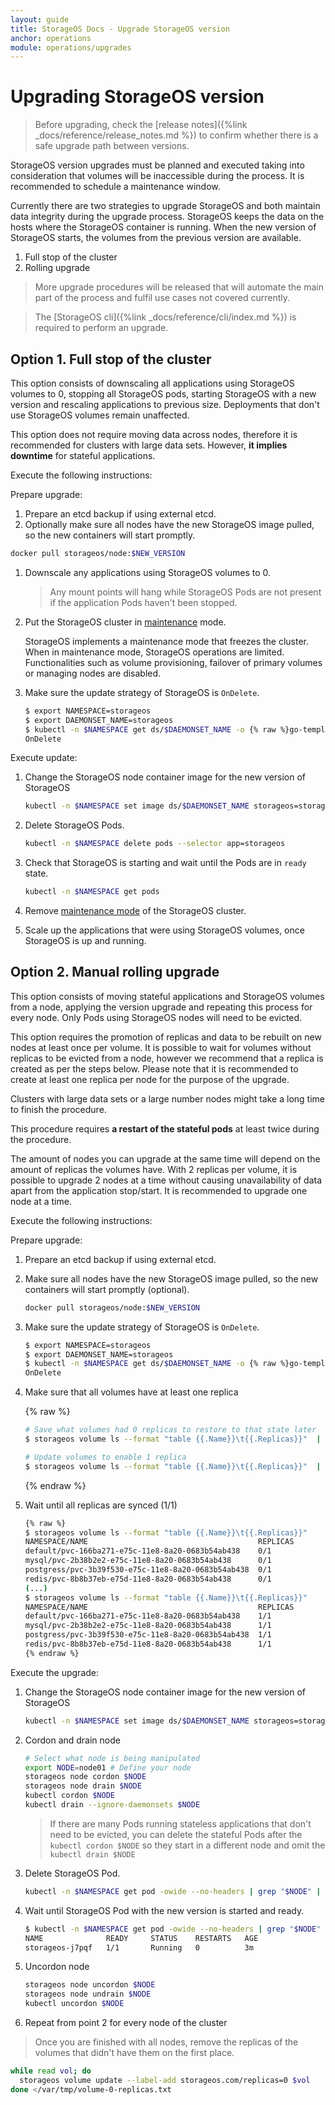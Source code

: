 ```yaml
---
layout: guide
title: StorageOS Docs - Upgrade StorageOS version
anchor: operations
module: operations/upgrades
---
```


# Upgrading StorageOS version

> Before upgrading, check the 
> [release notes]({%link _docs/reference/release_notes.md %}) to confirm
> whether there is a safe upgrade path between versions.


StorageOS version upgrades must be planned and executed taking into consideration
that volumes will be inaccessible during the process. It is recommended to
schedule a maintenance window.

Currently there are two strategies to upgrade StorageOS and both maintain data
integrity during the upgrade process. StorageOS keeps the data on the hosts
where the StorageOS container is running. When the new version of StorageOS starts,
the volumes from the previous version are available.

1. Full stop of the cluster
1. Rolling upgrade

> More upgrade procedures will be released that will automate the main part of
> the process and fulfil use cases not covered currently.

> The [StorageOS cli]({%link _docs/reference/cli/index.md %}) is required to perform an upgrade.

## Option 1. Full stop of the cluster

This option consists of downscaling all applications using StorageOS volumes to
0, stopping all StorageOS pods, starting StorageOS with a
new version and rescaling applications to previous size. Deployments that don't
use StorageOS volumes remain unaffected.

This option does not require moving data across nodes, therefore it is
recommended for clusters with large data sets. However, __it implies downtime__ for
stateful applications.

Execute the following instructions:

Prepare upgrade:

1. Prepare an etcd backup if using external etcd.
1. Optionally make sure all nodes have the new StorageOS image pulled, so the new
   containers will start promptly. 
  ```bash
docker pull storageos/node:$NEW_VERSION
  ```
1. Downscale any applications using StorageOS volumes to 0.

    > Any mount points will hang while StorageOS Pods are not present if the
    > application Pods haven't been stopped.

1. Put the StorageOS cluster in
   [maintenance](/docs/operations/maintenance#cluster-maintenance-mode) mode.

    StorageOS implements a maintenance mode that freezes the cluster. When in
    maintenance mode, StorageOS operations are limited. Functionalities such as
    volume provisioning, failover of primary volumes or managing nodes are
    disabled.
1. Make sure the update strategy of StorageOS is `OnDelete`.
    ```bash
   $ export NAMESPACE=storageos
   $ export DAEMONSET_NAME=storageos
   $ kubectl -n $NAMESPACE get ds/$DAEMONSET_NAME -o {% raw %}go-template='{{.spec.updateStrategy.type}}{{"\n"}}'{% endraw %}
   OnDelete
    ```

Execute update:

1. Change the StorageOS node container image for the new version of StorageOS

    ```bash
   kubectl -n $NAMESPACE set image ds/$DAEMONSET_NAME storageos=storageos/node:$NEW_VERSION
    ```

1. Delete StorageOS Pods.

    ```bash
   kubectl -n $NAMESPACE delete pods --selector app=storageos 
    ```

1. Check that StorageOS is starting and wait until the Pods are in `ready` state.

    ```bash
   kubectl -n $NAMESPACE get pods
    ```

1. Remove [maintenance
   mode](/docs/operations/maintenance#cluster-maintenance-mode) of the
StorageOS cluster.
1. Scale up the applications that were using StorageOS volumes, once StorageOS
   is up and running.


## Option 2. Manual rolling upgrade


This option consists of moving stateful applications and StorageOS volumes from
a node, applying the version upgrade and repeating this process for every node.
Only Pods using StorageOS nodes will need to be evicted.

This option requires the promotion of replicas and data to be rebuilt on new nodes
at least once per volume. It is possible to wait for volumes without replicas
to be evicted from a node, however we recommend that a replica is created as per
the steps below. Please note that it is recommended to create at least one replica
per node for the purpose of the upgrade.

Clusters with large data sets or a large number nodes might take a long time to
finish the procedure.

This procedure requires __a restart of the stateful pods__ at least twice during
the procedure.

The amount of nodes you can upgrade at the same time will depend on the amount
of replicas the volumes have. With 2 replicas per volume, it is possible to
upgrade 2 nodes at a time without causing unavailability of data apart from
the application stop/start. It is recommended to upgrade one node at a time.

Execute the following instructions:

Prepare upgrade:

1. Prepare an etcd backup if using external etcd.
1. Make sure all nodes have the new StorageOS image pulled, so the new
   containers will start promptly (optional). 
   ```bash
   docker pull storageos/node:$NEW_VERSION
   ```

1. Make sure the update strategy of StorageOS is `OnDelete`.
    ```bash
   $ export NAMESPACE=storageos
   $ export DAEMONSET_NAME=storageos
   $ kubectl -n $NAMESPACE get ds/$DAEMONSET_NAME -o {% raw %}go-template='{{.spec.updateStrategy.type}}{{"\n"}}'{% endraw %}
   OnDelete
    ```
1. Make sure that all volumes have at least one replica

    {% raw %}
    ```bash
    # Save what volumes had 0 replicas to restore to that state later
    $ storageos volume ls --format "table {{.Name}}\t{{.Replicas}}"  | grep '0/0' | awk '{ print $1  }' > /var/tmp/volume-0-replicas.txt

    # Update volumes to enable 1 replica
    $ storageos volume ls --format "table {{.Name}}\t{{.Replicas}}"  | grep '0/0' | awk '{ print $1  }' | xargs -I{} storageos volume update --label-add storageos.com/replicas=1 {}
    ```
    {% endraw %}
1. Wait until all replicas are synced (1/1)

    ```bash
    {% raw %}
    $ storageos volume ls --format "table {{.Name}}\t{{.Replicas}}" 
    NAMESPACE/NAME                                      REPLICAS
    default/pvc-166ba271-e75c-11e8-8a20-0683b54ab438    0/1
    mysql/pvc-2b38b2e2-e75c-11e8-8a20-0683b54ab438      0/1
    postgress/pvc-3b39f530-e75c-11e8-8a20-0683b54ab438  0/1
    redis/pvc-8b8b37eb-e75d-11e8-8a20-0683b54ab438      0/1
    (...)
    $ storageos volume ls --format "table {{.Name}}\t{{.Replicas}}" 
    NAMESPACE/NAME                                      REPLICAS
    default/pvc-166ba271-e75c-11e8-8a20-0683b54ab438    1/1
    mysql/pvc-2b38b2e2-e75c-11e8-8a20-0683b54ab438      1/1
    postgress/pvc-3b39f530-e75c-11e8-8a20-0683b54ab438  1/1
    redis/pvc-8b8b37eb-e75d-11e8-8a20-0683b54ab438      1/1
    {% endraw %}
    ```

Execute the upgrade:
1. Change the StorageOS node container image for the new version of StorageOS

    ```bash
   kubectl -n $NAMESPACE set image ds/$DAEMONSET_NAME storageos=storageos/node:$NEW_VERSION
    ```

1. Cordon and drain node

    ```bash
   # Select what node is being manipulated 
   export NODE=node01 # Define your node
   storageos node cordon $NODE
   storageos node drain $NODE
   kubectl cordon $NODE
   kubectl drain --ignore-daemonsets $NODE
    ```
    > If there are many Pods running stateless applications that don't need to
    > be evicted, you can delete the stateful Pods after the `kubectl cordon
    > $NODE` so they start in a different node and omit the `kubectl drain
    > $NODE`

1. Delete StorageOS Pod.

    ```bash
   kubectl -n $NAMESPACE get pod -owide --no-headers | grep "$NODE" | awk '{print $1}' | xargs -I{} kubectl -n $NAMESPACE delete pod {}
    ```

1. Wait until StorageOS Pod with the new version is started and ready.

    ```bash
   $ kubectl -n $NAMESPACE get pod -owide --no-headers | grep "$NODE" | awk '{print $1}' | xargs -I{} kubectl -n $NAMESPACE get pod {}
    NAME              READY     STATUS    RESTARTS   AGE
    storageos-j7pqf   1/1       Running   0          3m
    ```

1. Uncordon node

    ```bash
   storageos node uncordon $NODE
   storageos node undrain $NODE
   kubectl uncordon $NODE
    ```
1. Repeat from point 2 for every node of the cluster

> Once you are finished with all nodes, remove the replicas of the volumes that
> didn't have them on the first place.

```bash
while read vol; do
  storageos volume update --label-add storageos.com/replicas=0 $vol
done </var/tmp/volume-0-replicas.txt
```

